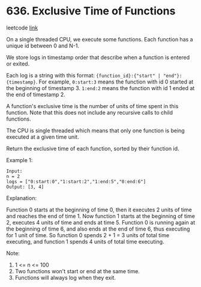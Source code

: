# 636. Exclusive Time of Functions

leetcode [link][problem]

On a single threaded CPU, we execute some functions.
Each function has a unique id between 0 and N-1.

We store logs in timestamp order that describe when a function is entered or exited.

Each log is a string with this format: `{function_id}:{"start" | "end"}:{timestamp}`.
For example, `0:start:3` means the function with id 0 started at the beginning of timestamp 3.
`1:end:2` means the function with id 1 ended at the end of timestamp 2.

A function's exclusive time is the number of units of time spent in this function.
Note that this does not include any recursive calls to child functions.

The CPU is single threaded which means that only one function is being executed at a given time unit.

Return the exclusive time of each function, sorted by their function id.

Example 1:

```
Input:
n = 2
logs = ["0:start:0","1:start:2","1:end:5","0:end:6"]
Output: [3, 4]
```

Explanation:

Function 0 starts at the beginning of time 0, then it executes 2 units of time and reaches the end of time 1.
Now function 1 starts at the beginning of time 2, executes 4 units of time and ends at time 5.
Function 0 is running again at the beginning of time 6,
and also ends at the end of time 6, thus executing for 1 unit of time.
So function 0 spends 2 + 1 = 3 units of total time executing,
and function 1 spends 4 units of total time executing.

Note:

1. 1 <= n <= 100
1. Two functions won't start or end at the same time.
1. Functions will always log when they exit.

[problem]: https://leetcode.com/problems/exclusive-time-of-functions/
